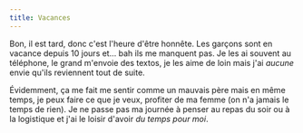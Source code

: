 ```yaml
---
title: Vacances
---
```


Bon, il est tard, donc c'est l'heure d'être honnête. Les garçons sont en vacance depuis 10 jours et… bah ils me manquent pas. Je les ai souvent au téléphone, le grand m'envoie des textos, je les aime de loin mais j'ai _aucune_ envie qu'ils reviennent tout de suite.

Évidemment, ça me fait me sentir comme un mauvais père mais en même temps, je peux faire ce que je veux, profiter de ma femme (on n'a jamais le temps de rien). Je ne passe pas ma journée à penser au repas du soir ou à la logistique et j'ai le loisir d'avoir _du temps pour moi_.
